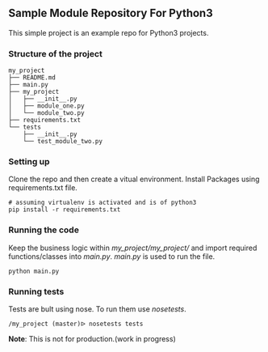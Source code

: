 ## Sample Module Repository For Python3

This simple project is an example repo for Python3 projects.

### Structure of the project

```
my_project
├── README.md
├── main.py
├── my_project
│   ├── __init__.py
│   ├── module_one.py
│   └── module_two.py
├── requirements.txt
└── tests
    ├── __init__.py
    └── test_module_two.py
```

### Setting up

Clone the repo and then create a vitual environment. Install Packages using requirements.txt file.
```
# assuming virtualenv is activated and is of python3
pip install -r requirements.txt
```

### Running the code

Keep the business logic within *my_project/my_project/* and import required functions/classes into *main.py*. *main.py* is used to run the file.

```
python main.py
```

### Running tests

Tests are bult using nose. To run them use *nosetests*.

```
/my_project (master)ᐅ nosetests tests
```

**Note**: This is not for production.(work in progress)

